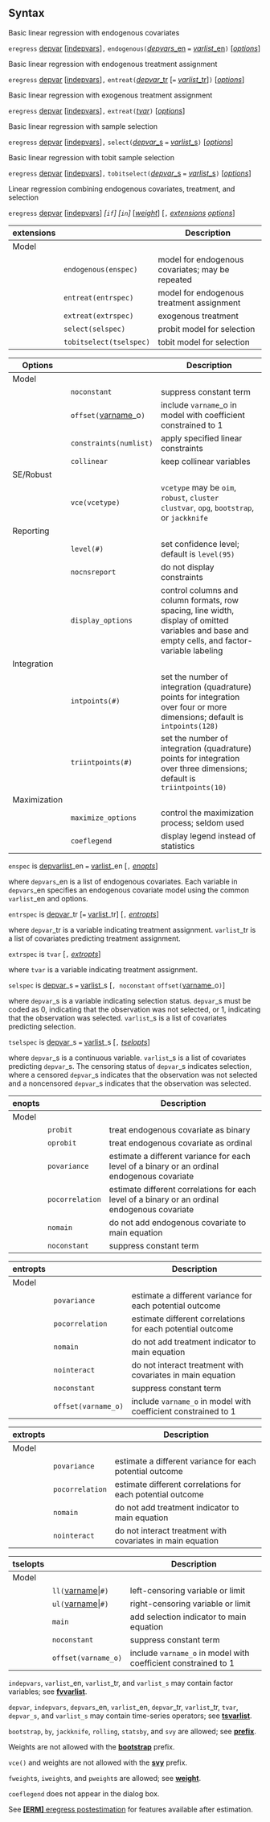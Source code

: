 ## Syntax

Basic linear regression with endogenous covariates

`eregress`
[depvar](http://www.stata.com/help.cgi?depvar)
\[[indepvars](http://www.stata.com/help.cgi?indepvars)\]`,`
`endogenous(`[<var class="command">depvars</var>_en<strong></strong>](#enspec)
`=`
[<var class="command">varlist</var>_en<strong></strong>](#enspec)`)`
\[[<var class="command">options</var><strong></strong>](#synoptions)\]

Basic linear regression with endogenous treatment assignment

`eregress`
[depvar](http://www.stata.com/help.cgi?depvar)
\[[indepvars](http://www.stata.com/help.cgi?indepvars)\]`,`
`entreat(`[<var class="command">depvar</var>_tr<strong></strong>](#entrspec)
\[`=`
[<var class="command">varlist</var>_tr<strong></strong>](#entrspec)\]`)`
\[[<var class="command">options</var><strong></strong>](#synoptions)\]

Basic linear regression with exogenous treatment assignment

`eregress`
[depvar](http://www.stata.com/help.cgi?depvar)
\[[indepvars](http://www.stata.com/help.cgi?indepvars)\]`,`
`extreat(`[<var class="command">tvar</var><strong></strong>](#extrspec)`)`
\[[<var class="command">options</var><strong></strong>](#synoptions)\]

Basic linear regression with sample selection

`eregress`
[depvar](http://www.stata.com/help.cgi?depvar)
\[[indepvars](http://www.stata.com/help.cgi?indepvars)\]`,`
`select(`[<var class="command">depvar</var>_s<strong></strong>](#selspec)
`=`
[<var class="command">varlist</var>_s<strong></strong>](#selspec)`)`
\[[<var class="command">options</var><strong></strong>](#synoptions)\]

Basic linear regression with tobit sample selection

`eregress`
[depvar](http://www.stata.com/help.cgi?depvar)
\[[indepvars](http://www.stata.com/help.cgi?indepvars)\]`,`
`tobitselect(`[<var class="command">depvar</var>_s<strong></strong>](#tselspec)
`=`
[<var class="command">varlist</var>_s<strong></strong>](#tselspec)`)`
\[[<var class="command">options</var><strong></strong>](#synoptions)\]

Linear regression combining endogenous covariates, treatment, and
selection

`eregress`
[depvar](http://www.stata.com/help.cgi?depvar)
\[[indepvars](http://www.stata.com/help.cgi?indepvars)\]
_\[`if`\] \[`in`\]_
\[[<var class="command">weight</var><strong></strong>](#weight)\]
\[`,`
[<var class="command">extensions</var><strong></strong>](#extensions)
[<var class="command">options</var><strong></strong>](#synoptions)\]

| extensions |                         | Description                                      |
|------------|-------------------------|--------------------------------------------------|
| Model      |                         |                                                  |
|            | `endogenous(enspec)`    | model for endogenous covariates; may be repeated |
|            | `entreat(entrspec)`     | model for endogenous treatment assignment        |
|            | `extreat(extrspec)`     | exogenous treatment                              |
|            | `select(selspec)`       | probit model for selection                       |
|            | `tobitselect(tselspec)` | tobit model for selection                        |

| Options      |                                                                                            | Description                                                                                                                                      |
|--------------|--------------------------------------------------------------------------------------------|--------------------------------------------------------------------------------------------------------------------------------------------------|
| Model        |                                                                                            |                                                                                                                                                  |
|              | `noconstant`                                                                               | suppress constant term                                                                                                                           |
|              | `offset(`[varname](http://www.stata.com/help.cgi?varname)\_o`)` | include `varname`\_o in model with coefficient constrained to 1                                                                                  |
|              | `constraints(numlist)`                                                                     | apply specified linear constraints                                                                                                               |
|              | `collinear`                                                                                | keep collinear variables                                                                                                                         |
| SE/Robust    |                                                                                            |                                                                                                                                                  |
|              | `vce(vcetype)`                                                                             | `vcetype` may be `oim`, `robust`, `cluster clustvar`, `opg`, `bootstrap`, or `jackknife`                                                       |
| Reporting    |                                                                                            |                                                                                                                                                  |
|              | `level(#)`                                                                                 | set confidence level; default is `level(95)`                                                                                                     |
|              | `nocnsreport`                                                                              | do not display constraints                                                                                                                       |
|              | `display_options`                                                                          | control columns and column formats, row spacing, line width, display of omitted variables and base and empty cells, and factor-variable labeling |
| Integration  |                                                                                            |                                                                                                                                                  |
|              | `intpoints(#)`                                                                             | set the number of integration (quadrature) points for integration over four or more dimensions; default is `intpoints(128)`                      |
|              | `triintpoints(#)`                                                                          | set the number of integration (quadrature) points for integration over three dimensions; default is `triintpoints(10)`                           |
| Maximization |                                                                                            |                                                                                                                                                  |
|              | `maximize_options`                                                                         | control the maximization process; seldom used                                                                                                    |
|              | `coeflegend`                                                                               | display legend instead of statistics                                                                                                             |

`enspec` is
[depvarlist](http://www.stata.com/help.cgi?depvarlist)\_en
`=`
[varlist](http://www.stata.com/help.cgi?varlist)\_en
\[`,`
[<var class="command">enopts</var><strong></strong>](#enopts)\]

where `depvars`\_en is a list of endogenous covariates. Each variable in
`depvars`\_en specifies an endogenous covariate model using the common
`varlist`\_en and options.

`entrspec` is
[depvar](http://www.stata.com/help.cgi?depvar)\_tr
\[`=`
[varlist](http://www.stata.com/help.cgi?varlist)\_tr\]
\[`,`
[<var class="command">entropts</var><strong></strong>](#entropts)\]

where `depvar`\_tr is a variable indicating treatment assignment.
`varlist`\_tr is a list of covariates predicting treatment assignment.

`extrspec` is `tvar` \[`,`
[<var class="command">extropts</var><strong></strong>](#extropts)\]

where `tvar` is a variable indicating treatment assignment.

`selspec` is
[depvar](http://www.stata.com/help.cgi?depvar)\_s
`=`
[varlist](http://www.stata.com/help.cgi?varlist)\_s
\[`, noconstant`
`offset(`[varname](http://www.stata.com/help.cgi?varname)\_o`)`\]

where `depvar`\_s is a variable indicating selection status. `depvar`\_s
must be coded as 0, indicating that the observation was not selected, or
1, indicating that the observation was selected. `varlist`\_s is a list
of covariates predicting selection.

`tselspec` is
[depvar](http://www.stata.com/help.cgi?depvar)\_s
`=`
[varlist](http://www.stata.com/help.cgi?varlist)\_s
\[`,`
[<var class="command">tselopts</var><strong></strong>](#tselopts)\]

where `depvar`\_s is a continuous variable. `varlist`\_s is a list of
covariates predicting `depvar`\_s. The censoring status of `depvar`\_s
indicates selection, where a censored `depvar`\_s indicates that the
observation was not selected and a noncensored `depvar`\_s indicates
that the observation was selected.

| enopts |                 | Description                                                                                   |
|--------|-----------------|-----------------------------------------------------------------------------------------------|
| Model  |                 |                                                                                               |
|        | `probit`        | treat endogenous covariate as binary                                                          |
|        | `oprobit`       | treat endogenous covariate as ordinal                                                         |
|        | `povariance`    | estimate a different variance for each level of a binary or an ordinal endogenous covariate   |
|        | `pocorrelation` | estimate different correlations for each level of a binary or an ordinal endogenous covariate |
|        | `nomain`        | do not add endogenous covariate to main equation                                              |
|        | `noconstant`    | suppress constant term                                                                        |

| entropts |                     | Description                                                    |
|----------|---------------------|----------------------------------------------------------------|
| Model    |                     |                                                                |
|          | `povariance`        | estimate a different variance for each potential outcome       |
|          | `pocorrelation`     | estimate different correlations for each potential outcome     |
|          | `nomain`            | do not add treatment indicator to main equation                |
|          | `nointeract`        | do not interact treatment with covariates in main equation     |
|          | `noconstant`        | suppress constant term                                         |
|          | `offset(varname_o)` | include `varname_o` in model with coefficient constrained to 1 |

| extropts |                 | Description                                                |
|----------|-----------------|------------------------------------------------------------|
| Model    |                 |                                                            |
|          | `povariance`    | estimate a different variance for each potential outcome   |
|          | `pocorrelation` | estimate different correlations for each potential outcome |
|          | `nomain`        | do not add treatment indicator to main equation            |
|          | `nointeract`    | do not interact treatment with covariates in main equation |

| tselopts |                                                                                          | Description                                                    |
|----------|------------------------------------------------------------------------------------------|----------------------------------------------------------------|
| Model    |                                                                                          |                                                                |
|          | `ll(`[varname](http://www.stata.com/help.cgi?varname)\|`#)` | left-censoring variable or limit                               |
|          | `ul(`[varname](http://www.stata.com/help.cgi?varname)\|`#)` | right-censoring variable or limit                              |
|          | `main`                                                                                   | add selection indicator to main equation                       |
|          | `noconstant`                                                                             | suppress constant term                                         |
|          | `offset(varname_o)`                                                                      | include `varname_o` in model with coefficient constrained to 1 |

`indepvars`, `varlist`\_en, `varlist`\_tr, and `varlist_s` may contain
factor variables; see
[<strong>fvvarlist</strong>](http://www.stata.com/help.cgi?fvvarlist).

`depvar`, `indepvars`, `depvars`\_en, `varlist`\_en, `depvar`\_tr,
`varlist`\_tr, `tvar`, `depvar_s`, and `varlist_s` may contain
time-series operators; see
[<strong>tsvarlist</strong>](http://www.stata.com/help.cgi?tsvarlist).

`bootstrap`, `by`, `jackknife`, `rolling`, `statsby`, and `svy` are
allowed; see
[<strong>prefix</strong>](http://www.stata.com/help.cgi?prefix).

Weights are not allowed with the
[<strong>bootstrap</strong>](http://www.stata.com/help.cgi?bootstrap)
prefix.

`vce()` and weights are not allowed with the
[<strong>svy</strong>](http://www.stata.com/help.cgi?svy)
prefix.

`fweight`s, `iweight`s, and `pweight`s are allowed; see
[<strong>weight</strong>](http://www.stata.com/help.cgi?weight).

`coeflegend` does not appear in the dialog box.

See
[<strong>[ERM]</strong> eregress postestimation](http://www.stata.com/help.cgi?eregress_postestimation)
for features available after estimation.
